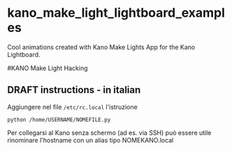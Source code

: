 # kano_make_light_lightboard_examples
Cool animations created with Kano Make Lights App for the Kano Lightboard.


#KANO Make Light Hacking

## DRAFT instructions - in italian

Aggiungere nel file `/etc/rc.local` l'istruzione

```
python /home/USERNAME/NOMEFILE.py
```

Per collegarsi al Kano senza schermo (ad es. via SSH) può essere utile rinominare l'hostname con un alias tipo NOMEKANO.local
